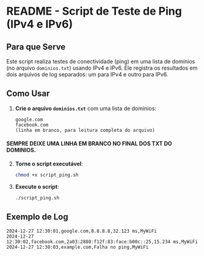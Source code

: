# README - Script de Teste de Ping (IPv4 e IPv6)

## Para que Serve

Este script realiza testes de conectividade (ping) em uma lista de domínios (no arquivo `dominios.txt`) usando IPv4 e IPv6. Ele registra os resultados em dois arquivos de log separados: um para IPv4 e outro para IPv6.

## Como Usar

1. **Crie o arquivo `dominios.txt`** com uma lista de domínios:
   ```
   google.com
   facebook.com
   (linha em branco, para leitura completa do arquivo)
   ```
#### SEMPRE DEIXE UMA LINHA EM BRANCO NO FINAL DOS TXT DO DOMINIOS.
2. **Torne o script executável**:
   ```bash
   chmod +x script_ping.sh
   ```
3. **Execute o script**:
   ```bash
   ./script_ping.sh
   ```

## Exemplo de Log

```
2024-12-27 12:30:01,google.com,8.8.8.8,32.123 ms,MyWiFi
2024-12-27 12:30:02,facebook.com,2a03:2880:f12f:83:face:b00c::25,15.234 ms,MyWiFi
2024-12-27 12:30:03,example.com,Falha no ping,MyWiFi
```